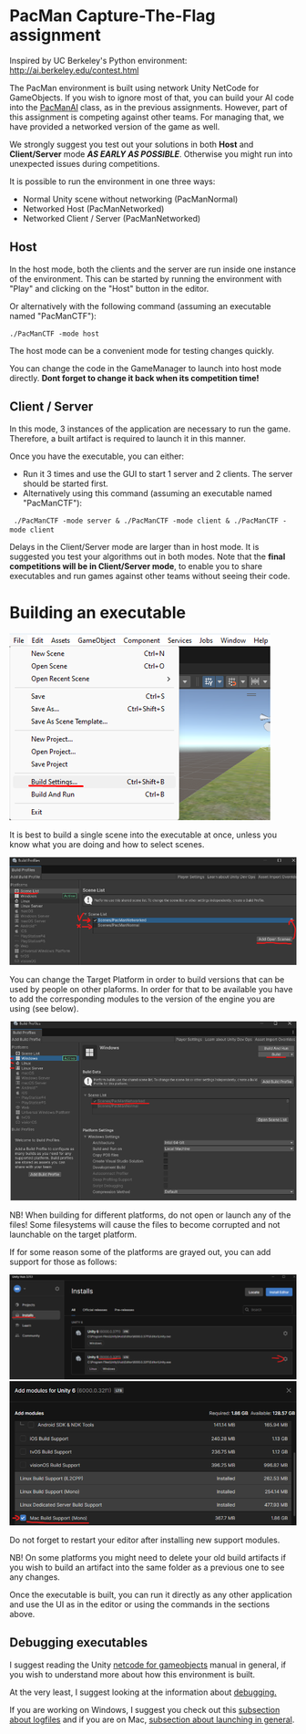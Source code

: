 ﻿# PacMan Capture-The-Flag assignment

Inspired by UC Berkeley's Python environment: http://ai.berkeley.edu/contest.html

The PacMan environment is built using network Unity NetCode for GameObjects. 
If you wish to ignore most of that, you can build your AI code into the [PacManAI](Assets/Scripts/PacMan/PacManAI.cs) class, as in the previous assignments.
However, part of this assignment is competing against other teams.
For managing that, we have provided a networked version of the game as well.

We strongly suggest you test out your solutions in both **Host** and **Client/Server** mode **_AS EARLY AS POSSIBLE_**.
Otherwise you might run into unexpected issues during competitions.

It is possible to run the environment in one three ways:
- Normal Unity scene without networking (PacManNormal)
- Networked Host (PacManNetworked)
- Networked Client / Server (PacManNetworked)

## Host

In the host mode, both the clients and the server are run inside one instance of the environment.
This can be started by running the environment with "Play" and clicking on the "Host" button in the editor.

Or alternatively with the following command (assuming an executable named "PacManCTF"):
```
./PacManCTF -mode host
```

The host mode can be a convenient mode for testing changes quickly. 

You can change the code in the GameManager to launch into host mode directly. **Dont forget to change it back when its competition time!**

## Client / Server

In this mode, 3 instances of the application are necessary to run the game. Therefore, a built artifact is required to launch it in this manner.

Once you have the executable, you can either:
- Run it 3 times and use the GUI to start 1 server and 2 clients. The server should be started first.
- Alternatively using this command (assuming an executable named "PacManCTF"):
```
 ./PacManCTF -mode server & ./PacManCTF -mode client & ./PacManCTF -mode client
```
Delays in the Client/Server mode are larger than in host mode. It is suggested you test your algorithms out in both modes.
Note that the **final competitions will be in Client/Server mode**, to enable you to share executables and run games against other teams without seeing their code.

# Building an executable

![alt text](build1.png)

It is best to build a single scene into the executable at once, unless you know what you are doing and how to select scenes.

![alt text](BuildNew1.png)

You can change the Target Platform in order to build versions that can be used by people on other plaforms.
In order for that to be available you have to add the corresponding modules to the version of the engine you are using (see below).

![alt text](BuildNew2.png)

NB! When building for different platforms, do not open or launch any of the files!
Some filesystems will cause the files to become corrupted and not launchable on the target platform.

If for some reason some of the platforms are grayed out, you can add support for those as follows:

![alt text](BuildNew3.png)
![alt text](BuildNew4.png)

Do not forget to restart your editor after installing new support modules.

NB! On some platforms you might need to delete your old build artifacts if you wish to build an artifact into the same folder as a previous one to see any changes.

Once the executable is built, you can run it directly  as any other application and use the UI as in the editor or using the commands in the sections above.
## Debugging executables

I suggest reading the Unity [netcode for gameobjects](https://docs-multiplayer.unity3d.com/netcode/current/about) manual in general, if you wish to understand more about how this environment is built.

At the very least, I suggest looking at the information about [debugging.](https://docs-multiplayer.unity3d.com/netcode/current/tutorials/testing/techniques_and_tricks_for_debugging_multiplayer_games)

If you are working on Windows, I suggest you check out this [subsection about logfiles](https://docs-multiplayer.unity3d.com/netcode/current/tutorials/command-line-helper#test-on-windows) and if you are on Mac, [subsection about launching in general](https://docs-multiplayer.unity3d.com/netcode/current/tutorials/command-line-helper#test-on-macos).
